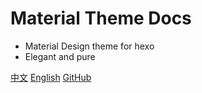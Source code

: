 # Material Theme Docs

- Material Design theme for hexo
- Elegant and pure

[中文](zh-cn/README.md)
[English](en/README.md)
[GitHub](https://github.com/viosey/hexo-theme-material)